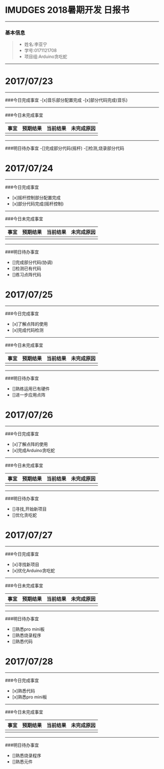 #  IMUDGES 2018暑期开发 日报书
------


### 基本信息
> * 姓名:李亚宁
> * 学号:0171121708
> * 项目组:Arduino贪吃蛇

------

# 2017/07/23

------

###今日完成事宜
-[x]音乐部分配置完成
-[x]部分代码完成(音乐)

------
###今日未完成事宜

|事宜|预期结果|当前结果|未完成原因|
|------|------|------|------|
|  |  |  |  |

------
###明日待办事宜
-[]完成部分代码(摇杆)
-[]检测,烧录部分代码


# 2017/07/24

------

###今日完成事宜
- [x]摇杆控制部分配置完成
- [x]部分代码完成(摇杆控制)

------
###今日未完成事宜

|事宜|预期结果|当前结果|未完成原因|
|------|------|------|------|
|  |  |  |  |

------
###明日待办事宜
- []完成部分代码(协调)
- []检测已有代码
- []练习点阵代码


# 2017/07/25

------

###今日完成事宜
- [x]了解点阵的使用
- [x]完成代码检测

------
###今日未完成事宜

|事宜|预期结果|当前结果|未完成原因|
|------|------|------|------|
|  |  |  |  |

------
###明日待办事宜
- []熟练运用已有硬件
- []进一步应用点阵

# 2017/07/26

------

###今日完成事宜
- [x]了解点阵的使用
- [x]完成Arduino贪吃蛇

------
###今日未完成事宜

|事宜|预期结果|当前结果|未完成原因|
|------|------|------|------|
|  |  |  |  |

------
###明日待办事宜
- []寻找,开始新项目
- []优化贪吃蛇


# 2017/07/27

------

###今日完成事宜
- [x]寻找新项目
- [x]优化Arduino贪吃蛇

------
###今日未完成事宜

|事宜|预期结果|当前结果|未完成原因|
|------|------|------|------|
|  |  |  |  |

------
###明日待办事宜
- []熟悉pro mini板
- []熟悉烧录程序
- []熟悉代码


# 2017/07/28

------

###今日完成事宜
- [x]熟悉代码
- [x]熟悉pro mini板

------
###今日未完成事宜

|事宜|预期结果|当前结果|未完成原因|
|------|------|------|------|
|  |  |  |  |

------
###明日待办事宜
- []熟悉烧录程序
- []熟悉元件

